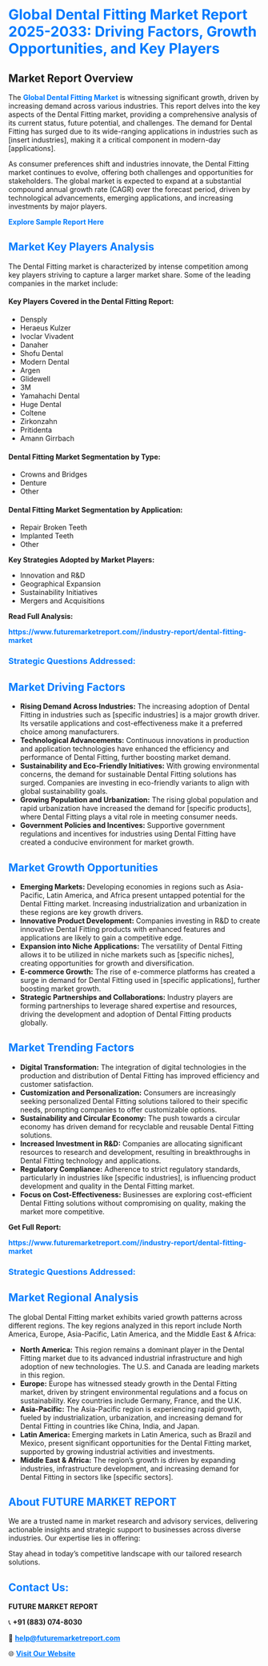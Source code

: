 <h1 style="color: #007BFF;">Global Dental Fitting Market Report 2025-2033: Driving Factors, Growth Opportunities, and Key Players</h1>

<section id="overview">
<h2>Market Report Overview</h2>
<p>The <a href="https://www.futuremarketreport.com//industry-report/dental-fitting-market" style="color: #007BFF; text-decoration: none;"><strong>Global Dental Fitting Market</strong></a> is witnessing significant growth, driven by increasing demand across various industries. This report delves into the key aspects of the Dental Fitting market, providing a comprehensive analysis of its current status, future potential, and challenges. The demand for Dental Fitting has surged due to its wide-ranging applications in industries such as [insert industries], making it a critical component in modern-day [applications].</p>
<p>As consumer preferences shift and industries innovate, the Dental Fitting market continues to evolve, offering both challenges and opportunities for stakeholders. The global market is expected to expand at a substantial compound annual growth rate (CAGR) over the forecast period, driven by technological advancements, emerging applications, and increasing investments by major players.</p>
</section>

<section id="overview">
<p><a href="https://www.futuremarketreport.com//request-sample/reportId=80331" style="color: #007BFF; text-decoration: none;"><strong>Explore Sample Report Here</strong></a></p>
</section>

<section id="key-players">
<h2 style="color: #007BFF;">Market Key Players Analysis</h2>
<p>The Dental Fitting market is characterized by intense competition among key players striving to capture a larger market share. Some of the leading companies in the market include:</p>
<h4>Key Players Covered in the Dental Fitting Report:</h4>
<ul><li>Densply</li><li>Heraeus Kulzer</li><li>Ivoclar Vivadent</li><li>Danaher</li><li>Shofu Dental</li><li>Modern Dental</li><li>Argen</li><li>Glidewell</li><li>3M</li><li>Yamahachi Dental</li><li>Huge Dental</li><li>Coltene</li><li>Zirkonzahn</li><li>Pritidenta</li><li>Amann Girrbach</li></ul>
<h4>Dental Fitting Market Segmentation by Type:</h4>
<ul><li>Crowns and Bridges</li><li>Denture</li><li>Other</li></ul>

<h4>Dental Fitting Market Segmentation by Application:</h4>
<ul><li>Repair Broken Teeth</li><li>Implanted Teeth</li><li>Other</li></ul>
<p><strong>Key Strategies Adopted by Market Players:</strong></p>
<ul>
<li>Innovation and R&D</li>
<li>Geographical Expansion</li>
<li>Sustainability Initiatives</li>
<li>Mergers and Acquisitions</li>
</ul>
</section>

<section>
<p><strong>Read Full Analysis: </strong></p><a href="https://www.futuremarketreport.com//industry-report/dental-fitting-market" style="color: #007BFF; text-decoration: none;"><strong>https://www.futuremarketreport.com//industry-report/dental-fitting-market</strong></a>
<h3 style="color: #007BFF;">Strategic Questions Addressed:</h3>
</section>

<section id="driving-factors">
<h2 style="color: #007BFF;">Market Driving Factors</h2>
<ul>
<li><strong>Rising Demand Across Industries:</strong> The increasing adoption of Dental Fitting in industries such as [specific industries] is a major growth driver. Its versatile applications and cost-effectiveness make it a preferred choice among manufacturers.</li>
<li><strong>Technological Advancements:</strong> Continuous innovations in production and application technologies have enhanced the efficiency and performance of Dental Fitting, further boosting market demand.</li>
<li><strong>Sustainability and Eco-Friendly Initiatives:</strong> With growing environmental concerns, the demand for sustainable Dental Fitting solutions has surged. Companies are investing in eco-friendly variants to align with global sustainability goals.</li>
<li><strong>Growing Population and Urbanization:</strong> The rising global population and rapid urbanization have increased the demand for [specific products], where Dental Fitting plays a vital role in meeting consumer needs.</li>
<li><strong>Government Policies and Incentives:</strong> Supportive government regulations and incentives for industries using Dental Fitting have created a conducive environment for market growth.</li>
</ul>
</section>

<section id="growth-opportunities">
<h2 style="color: #007BFF;">Market Growth Opportunities</h2>
<ul>
<li><strong>Emerging Markets:</strong> Developing economies in regions such as Asia-Pacific, Latin America, and Africa present untapped potential for the Dental Fitting market. Increasing industrialization and urbanization in these regions are key growth drivers.</li>
<li><strong>Innovative Product Development:</strong> Companies investing in R&D to create innovative Dental Fitting products with enhanced features and applications are likely to gain a competitive edge.</li>
<li><strong>Expansion into Niche Applications:</strong> The versatility of Dental Fitting allows it to be utilized in niche markets such as [specific niches], creating opportunities for growth and diversification.</li>
<li><strong>E-commerce Growth:</strong> The rise of e-commerce platforms has created a surge in demand for Dental Fitting used in [specific applications], further boosting market growth.</li>
<li><strong>Strategic Partnerships and Collaborations:</strong> Industry players are forming partnerships to leverage shared expertise and resources, driving the development and adoption of Dental Fitting products globally.</li>
</ul>
</section>

<section id="trending-factors">
<h2 style="color: #007BFF;">Market Trending Factors</h2>
<ul>
<li><strong>Digital Transformation:</strong> The integration of digital technologies in the production and distribution of Dental Fitting has improved efficiency and customer satisfaction.</li>
<li><strong>Customization and Personalization:</strong> Consumers are increasingly seeking personalized Dental Fitting solutions tailored to their specific needs, prompting companies to offer customizable options.</li>
<li><strong>Sustainability and Circular Economy:</strong> The push towards a circular economy has driven demand for recyclable and reusable Dental Fitting solutions.</li>
<li><strong>Increased Investment in R&D:</strong> Companies are allocating significant resources to research and development, resulting in breakthroughs in Dental Fitting technology and applications.</li>
<li><strong>Regulatory Compliance:</strong> Adherence to strict regulatory standards, particularly in industries like [specific industries], is influencing product development and quality in the Dental Fitting market.</li>
<li><strong>Focus on Cost-Effectiveness:</strong> Businesses are exploring cost-efficient Dental Fitting solutions without compromising on quality, making the market more competitive.</li>
</ul>
</section>

<section>
<p><strong>Get Full Report: </strong></p><a href="https://www.futuremarketreport.com//industry-report/dental-fitting-market" style="color: #007BFF; text-decoration: none;"><strong>https://www.futuremarketreport.com//industry-report/dental-fitting-market</strong></a>
<h3 style="color: #007BFF;">Strategic Questions Addressed:</h3>
</section>


<section id="regional-analysis">
<h2 style="color: #007BFF;">Market Regional Analysis</h2>
<p>The global Dental Fitting market exhibits varied growth patterns across different regions. The key regions analyzed in this report include North America, Europe, Asia-Pacific, Latin America, and the Middle East & Africa:</p>
<ul>
<li><strong>North America:</strong> This region remains a dominant player in the Dental Fitting market due to its advanced industrial infrastructure and high adoption of new technologies. The U.S. and Canada are leading markets in this region.</li>
<li><strong>Europe:</strong> Europe has witnessed steady growth in the Dental Fitting market, driven by stringent environmental regulations and a focus on sustainability. Key countries include Germany, France, and the U.K.</li>
<li><strong>Asia-Pacific:</strong> The Asia-Pacific region is experiencing rapid growth, fueled by industrialization, urbanization, and increasing demand for Dental Fitting in countries like China, India, and Japan.</li>
<li><strong>Latin America:</strong> Emerging markets in Latin America, such as Brazil and Mexico, present significant opportunities for the Dental Fitting market, supported by growing industrial activities and investments.</li>
<li><strong>Middle East & Africa:</strong> The region’s growth is driven by expanding industries, infrastructure development, and increasing demand for Dental Fitting in sectors like [specific sectors].</li>
</ul>
</section>

<footer>
<h2 style="color: #007BFF;">About FUTURE MARKET REPORT</h2>
<p>We are a trusted name in market research and advisory services, delivering actionable insights and strategic support to businesses across diverse industries. Our expertise lies in offering:</p>

<p>Stay ahead in today’s competitive landscape with our tailored research solutions.</p>

<h2 style="color: #007BFF;">Contact Us:</h2>
<p><strong>FUTURE MARKET REPORT</strong></p>
<p>📞 <strong>+91 (883) 074-8030</strong></p>
<p>📧 <strong><a href="mailto:help@futuremarketreport.com" style="color: #007BFF;">help@futuremarketreport.com</a></strong></p>
<p>🌐 <strong><a href="https://www.futuremarketreport.com/" style="color: #007BFF;">Visit Our Website</a></strong></p>
</footer>